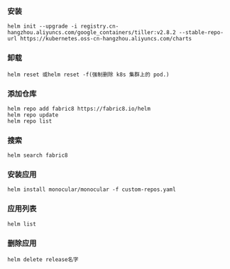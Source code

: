 ### 安装
```
helm init --upgrade -i registry.cn-hangzhou.aliyuncs.com/google_containers/tiller:v2.8.2 --stable-repo-url https://kubernetes.oss-cn-hangzhou.aliyuncs.com/charts
```
### 卸载
```
helm reset 或helm reset -f(强制删除 k8s 集群上的 pod.)
```
### 添加仓库
```
helm repo add fabric8 https://fabric8.io/helm
helm repo update
helm repo list
```
### 搜索
```
helm search fabric8
```
### 安装应用
```
helm install monocular/monocular -f custom-repos.yaml
```

### 应用列表
```
helm list
```
### 删除应用
```
helm delete release名字
```